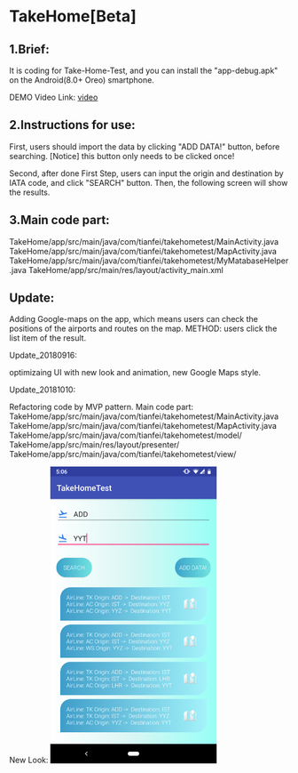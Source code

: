 # TakeHome[Beta]

## 1.Brief:

It is coding for Take-Home-Test, and you can install the "app-debug.apk" on the Android(8.0+ Oreo) smartphone.

DEMO Video Link: [video](https://drive.google.com/open?id=1-KYzfU4o94Yc4AklZVu6MlcEun_hl8UA)

## 2.Instructions for use:

First, users should import the data by clicking "ADD DATA!" button, before searching. [Notice] this button only needs to be clicked once!

Second, after done First Step, users can input the origin and destination by IATA code, and click "SEARCH" button. Then, the following screen will show the results.

## 3.Main code part:

TakeHome/app/src/main/java/com/tianfei/takehometest/MainActivity.java TakeHome/app/src/main/java/com/tianfei/takehometest/MapActivity.java TakeHome/app/src/main/java/com/tianfei/takehometest/MyMatabaseHelper.java TakeHome/app/src/main/res/layout/activity_main.xml

## Update:

Adding Google-maps on the app, which means users can check the positions of the airports and routes on the map.
 METHOD: users click the list item of the result.

Update_20180916:

optimizaing UI with new look and animation, new Google Maps style.

Update_20181010:

Refactoring code by MVP pattern.
Main code part:
TakeHome/app/src/main/java/com/tianfei/takehometest/MainActivity.java TakeHome/app/src/main/java/com/tianfei/takehometest/MapActivity.java TakeHome/app/src/main/java/com/tianfei/takehometest/model/ TakeHome/app/src/main/res/layout/presenter/ TakeHome/app/src/main/java/com/tianfei/takehometest/view/<br>

New Look:
<img src="https://github.com/FrankTian0906/TakeHome/raw/master/image_for_demo/Screenshot_20181022-170636.png" width="300"> 